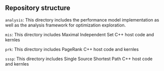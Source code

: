Repository structure 
----------------------------

`analysis`: This directory includes the performance model implementation as well as the analysis framework for optimization exploration. 


`mis`: This directory includes Maximal Independent Set C++ host code and kernles


`prk`: This directory includes PageRank C++ host code and kernles


`sssp`: This directory includes Single Source Shortest Path C++ host code and kernles